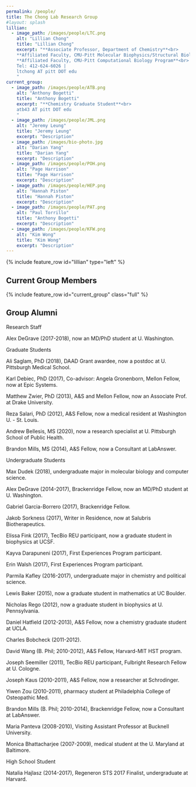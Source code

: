 ```yaml
---
permalink: /people/
title: The Chong Lab Research Group
#layout: splash
lillian:
  - image_path: /images/people/LTC.png
    alt: "Lillian Chong"
    title: "Lillian Chong"
    excerpt: "**Associate Professor, Department of Chemistry**<br>
    **Affiliated Faculty, CMU-Pitt Molecular Biophysics/Structural Biology Program**<br>
    **Affiliated Faculty, CMU-Pitt Computational Biology Program**<br>
    Tel: 412-624-6026 | 
    ltchong AT pitt DOT edu
    "
current_group:
  - image_path: /images/people/ATB.png
    alt: "Anthony Bogetti"
    title: "Anthony Bogetti"
    excerpt: "**Chemistry Graduate Student**<br>
    atb43 AT pitt DOT edu
    "
  - image_path: /images/people/JML.png
    alt: "Jeremy Leung"
    title: "Jeremy Leung"
    excerpt: "Description"
  - image_path: /images/bio-photo.jpg
    alt: "Darian Yang"
    title: "Darian Yang"
    excerpt: "Description"
  - image_path: /images/people/POH.png
    alt: "Page Harrison"
    title: "Page Harrison"
    excerpt: "Description"
  - image_path: /images/people/HEP.png
    alt: "Hannah Piston"
    title: "Hannah Piston"
    excerpt: "Description"
  - image_path: /images/people/PAT.png
    alt: "Paul Torrillo"
    title: "Anthony Bogetti"
    excerpt: "Description"
  - image_path: /images/people/KFW.png
    alt: "Kim Wong"
    title: "Kim Wong"
    excerpt: "Description"
---
```


{% include feature_row id="lillian" type="left" %}

## Current Group Members

{% include feature_row id="current_group" class="full" %}

## Group Alumni

Research Staff



Alex DeGrave (2017-2018), now an MD/PhD student at U. Washington.



Graduate Students



Ali Saglam, PhD (2018), DAAD Grant awardee, now a postdoc at U. Pittsburgh Medical School.

Karl Debiec, PhD (2017), Co-advisor: Angela Gronenborn, Mellon Fellow, now at Epic Systems.

Matthew Zwier, PhD (2013), A&S and Mellon Fellow, now an Associate Prof. at Drake University.

Reza Salari, PhD (2012), A&S Fellow, now a medical resident at Washington U. - St. Louis.



Andrew Bellesis, MS (2020), now a research specialist at U. Pittsburgh School of Public Health.

Brandon Mills, MS (2014), A&S Fellow, now a Consultant at LabAnswer.



Undergraduate Students



Max Dudek (2018), undergraduate major in molecular biology and computer science.

Alex DeGrave (2014-2017), Brackenridge Fellow, now an MD/PhD student at U. Washington.

Gabriel Garcia-Borrero (2017), Brackenridge Fellow.

Jakob Sorkness (2017), Writer in Residence, now at Salubris Biotherapeutics.

Elissa Fink (2017), TecBio REU participant, now a graduate student in biophysics at UCSF.

Kayva Darapuneni (2017), First Experiences Program participant.

Erin Walsh (2017), First Experiences Program participant.

Parmila Kafley (2016-2017), undergraduate major in chemistry and political science.

Lewis Baker (2015), now a graduate student in mathematics at UC Boulder.

Nicholas Rego (2012), now a graduate student in biophysics at U. Pennsylvania.

Daniel Hatfield (2012-2013), A&S Fellow, now a chemistry graduate student at UCLA.

Charles Bobcheck (2011-2012).

David Wang (B. Phil; 2010-2012), A&S Fellow, Harvard-MIT HST program.

Joseph Seemiller (2011), TecBio REU participant, Fulbright Research Fellow at U. Cologne.

Joseph Kaus (2010-2011), A&S Fellow, now a researcher at Schrodinger.

Yiwen Zou (2010-2011), pharmacy student at Philadelphia College of Osteopathic Med.

Brandon Mills (B. Phil; 2010-2014), Brackenridge Fellow, now a Consultant at LabAnswer.

Maria Panteva (2008-2010), Visiting Assistant Professor at Bucknell University.

Monica Bhattacharjee (2007-2009), medical student at the U. Maryland at Baltimore.



High School Student



Natalia Hajlasz (2014-2017), Regeneron STS 2017 Finalist, undergraduate at Harvard.
